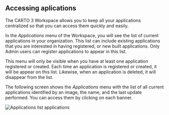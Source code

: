 ## Accessing aplications

The CARTO 3 Workspace allows you to keep all your applications centralized so that you can access them quickly and easily.

In the *Applications* menu of the Workspace, you will see the list of current applications in your organization. This list can include existing applications that you are interested in having registered, or new built applications. Only Admin users can register applications to appear in this list.

This menu will only be visible when you have at least one application registered or created. Each time an application is registered or created, it will be appear on this list. Likewise, when an application is deleted, it will disappear from the list.

The following screen shows the *Applications* menu with the list of all current applications identified by an image, the name, and the last update performed. You can access them by clicking on each banner.

![Applications list applications](/img/cloud-native-workspace/applications/applications_list_applications2.png)